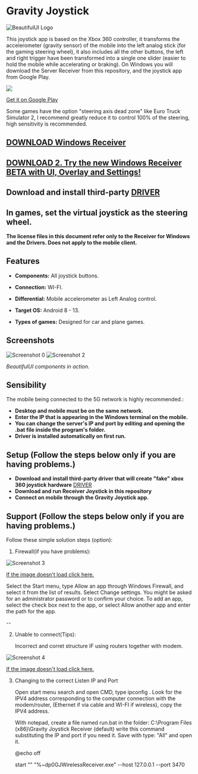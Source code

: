 # Gravity Joystick

![BeautifulUI Logo](https://drive.google.com/uc?export=download&id=1QoIUpMFY0hq_7lWUBdmaJ-TmWokfj9y9)

This joystick app is based on the Xbox 360 controller, it transforms the accelerometer (gravity sensor) of the mobile into the left analog stick (for the gaming steering wheel), it also includes all the other buttons, the left and right trigger have been transformed into a single one slider (easier to hold the mobile while accelerating or braking). On Windows you will download the Server Receiver from this repository, and the joystick app from Google Play.

[![](https://drive.google.com/uc?export=download&id=1itkU6b4DT5FAnzztb_5ZTpRZhJp-A5yK)](https://play.google.com/store/apps/details?id=com.caiosilva.gravityjoystick&hl)

[Get it on Google Play](https://play.google.com/store/apps/details?id=com.caiosilva.gravityjoystick&hl)

Some games have the option "steering axis dead zone" like Euro Truck Simulator 2, I recommend greatly reduce it to control 100% of the steering, high sensitivity is recommended.

## [DOWNLOAD Windows Receiver](https://github.com/Suundumused/Windows-Joystick-Receiver/releases/tag/GravityJoystickReceiverSetup)
## [DOWNLOAD 2. Try the new Windows Receiver BETA with UI, Overlay and Settings!](https://github.com/Suundumused/Windows-Joystick-Receiver/releases/tag/BetaV1.2)
## **Download and install third-party** [DRIVER](https://github.com/Suundumused/Windows-Joystick-Receiver/tree/main/ServerGravityJoystick/Driver)

## **In games, set the virtual joystick as the steering wheel.**

**The license files in this document refer only to the Receiver for Windows and the Drivers. Does not apply to the mobile client.**

## Features

- **Components:** All joystick buttons.

- **Connection:** WI-FI.

- **Differential:** Mobile accelerometer as Left Analog control.

- **Target OS:** Android 8 - 13.

- **Types of games:** Designed for car and plane games.

## Screenshots
![Screenshot 0](https://drive.google.com/uc?export=download&id=1ict_dwXYI4CSEyqfmtTGDhqUEPTDV1S-) 
![Screenshot 2](https://drive.google.com/uc?export=download&id=1iGodTQTsNZCx_szvJmUA2_6q6e_zfAi3)

*BeautifulUI components in action.*

## Sensibility

The mobile being connected to the 5G network is highly recommended.:

- **Desktop and mobile must be on the same network.**
- **Enter the IP that is appearing in the Windows terminal on the mobile.**
- **You can change the server's IP and port by editing and opening the .bat file inside the program's folder.**
- **Driver is installed automatically on first run.**

## Setup (Follow the steps below only if you are having problems.)

- **Download and install third-party driver that will create "fake" xbox 360 joystick hardware** [DRIVER](https://github.com/Suundumused/Windows-Joystick-Receiver/tree/main/ServerGravityJoystick/Driver)
- **Download and run Receiver Joystick in this repository**
- **Connect on mobile through the Gravity Joystick app.**

## Support (Follow the steps below only if you are having problems.)

Follow these simple solution steps (option):

1. Firewall(if you have problems):

![Screenshot 3](https://drive.google.com/uc?export=download&id=1PxNbTq7ZDhWFkyhB328Sl59hJrg42-fW)

[If the image doesn't load click here.](https://drive.google.com/file/d/1PxNbTq7ZDhWFkyhB328Sl59hJrg42-fW/view)

   Select the Start menu, type Allow an app through Windows Firewall, and select it from the list of results. Select Change settings. 
   You might be asked for an administrator password or to confirm your choice. To add an app, select the check box next to the app, 
   or select Allow another app and enter the path for the app.

--

2. Unable to connect(Tips):

   Incorrect and corret structure IF using routers together with modem.

![Screenshot 4](https://drive.google.com/uc?export=download&id=1d-8nwoCNWNvgh6z8658iMQBgjaWRS_Fz)

[If the image doesn't load click here.](https://drive.google.com/file/d/1d-8nwoCNWNvgh6z8658iMQBgjaWRS_Fz/view)

3. Changing to the correct Listen IP and Port
   
   Open start menu search and open CMD, type ipconfig . Look for the IPV4 address corresponding to the computer connection with the modem/router,
   (Ethernet if via cable and WI-FI if wireless), copy the IPV4 address.

   With notepad, create a file named run.bat in the folder: C:\Program Files (x86)\Gravity Joystick Receiver (default)
   write this command substituting the IP and port if you need it. Save with type: "All" and open it.

   @echo off
   
   start "" "%~dp0GJWirelessReceiver.exe" --host 127.0.0.1 --port 3470
   

